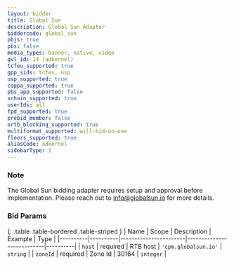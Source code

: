 ```yaml
---
layout: bidder
title: Global Sun
description: Global Sun Adaptor
biddercode: global_sun
pbjs: true
pbs: false
media_types: banner, native, video
gvl_id: 14 (adkernel)
tcfeu_supported: true
gpp_sids: tcfeu, usp
usp_supported: true
coppa_supported: true
pbs_app_supported: false
schain_supported: true
userIds: all
fpd_supported: true
prebid_member: false
ortb_blocking_supported: true
multiformat_supported: will-bid-on-one
floors_supported: true
aliasCode: adkernel
sidebarType: 1
---
```


### Note

The Global Sun bidding adapter requires setup and approval before implementation. Please reach out to <info@globalsun.io> for more details.

### Bid Params

{: .table .table-bordered .table-striped }
| Name     | Scope    | Description           | Example                   | Type     |
|----------|----------|-----------------------|---------------------------|----------|
| `host`   | required | RTB host | `'cpm.globalsun.io'` | `string` |
| `zoneId` | required | Zone Id           | 30164                 | `integer` |
